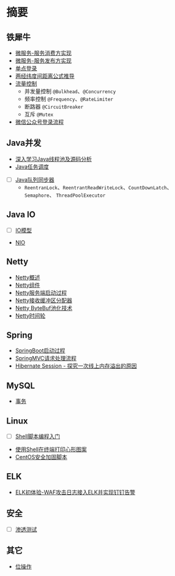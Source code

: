 # 摘要

## 铁犀牛
* [微服务-服务消费方实现](/ironrhino/remoting-consumer.md)  
* [微服务-服务发布方实现](/ironrhino/remoting-provider.md)  
* [单点登录](/ironrhino/single-sign-on.md)  
* [两经纬度间距离公式推导](/ironrhino/distance-formula-of-two-coordinates.md)  
* [流量控制](/ironrhino/throttle.md)
    * 并发量控制 `@Bulkhead`、`@Concurrency`
    * 频率控制 `@Frequency`、`@RateLimiter`
    * 断路器 `@CircuitBreaker`
    * 互斥 `@Mutex`
* [微信公众号登录流程](/ironrhino/wechat-login.md)

## Java并发
* [深入学习Java线程池及源码分析](/concurrent/ThreadPoolExecutor.md)  
* [Java任务调度](/concurrent/ScheduledThreadPoolExecutor.md)
* [ ] [Java队列同步器](/concurrent/AbstractQueuedSynchronizer.md)  
    * `ReentranLock`、`ReentrantReadWriteLock`、`CountDownLatch`、`Semaphore`、 `ThreadPoolExecutor`

## Java IO
* [ ] [IO模型](/IO/IO_model.md)
* [NIO](/IO/NIO.md)

## Netty

* [Netty概述](/netty/netty.md)
* [Netty组件](/netty/netty-components.md)
* [Netty服务端启动过程](/netty/netty-startup.md)
* [Netty接收缓冲区分配器](/netty/netty-RecvByteBufAllocator.md)
* [Netty ByteBuf池化技术](/netty/netty-byteBuf-pool.md)
* [Netty时间轮](/netty/netty-hashedWheelTimer.md)

## Spring
* [SpringBoot启动过程](/spring/SpringBoot-Startup.md)
* [SpringMVC请求处理流程](/spring/SpringMVC-request-handle.md)
* [Hibernate Session - 探究一次线上内存溢出的原因](/spring/Hibernate_Session.md)

## MySQL
* [事务](/MySQL/Transaction.md)

## Linux
* [ ] [Shell脚本编程入门](/linux/simple_shell_script.md)
* [使用Shell在终端打印心形图案](/linux/print_a_heart.md)
* [CentOS安全加固脚本](/linux/centos_reinforce.sh)

## ELK
* [ELK初体验-WAF攻击日志接入ELK并实现钉钉告警](/elk/rsyslog-elk-alarm.md)

## 安全
* [ ] [渗透测试](/penetration/penetration_testing.md)

## 其它
* [位操作](bit-operation.md) 